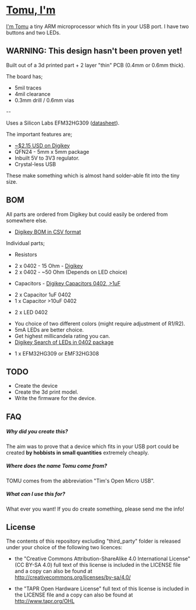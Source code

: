 
# [Tomu, I'm](tomu.im)

[I'm Tomu](tomu.im) a tiny ARM microprocessor which fits in your USB port. 
I have two buttons and two LEDs.

## WARNING: This design hasn't been proven yet!

Built out of a 3d printed part + 2 layer "thin" PCB (0.4mm or 0.6mm thick).

The board has;
 * 5mil traces
 * 4mil clearance
 * 0.3mm drill / 0.6mm vias

--

Uses a Silicon Labs EFM32HG309 ([datasheet](https://www.silabs.com/Support%20Documents/TechnicalDocs/EFM32HG309.pdf)).

The important features are;
 * [~$2.15 USD on Digikey](http://www.digikey.com/product-detail/en/silicon-labs/EFM32HG309F64G-A-QFN24/336-3207-ND/5142721)
 * QFN24 - 5mm x 5mm package
 * Inbuilt 5V to 3V3 regulator.
 * Crystal-less USB

These make something which is almost hand solder-able fit into the tiny size.

## BOM


All parts are ordered from Digikey but could easily be ordered from somewhere else.

 * [Digikey BOM in CSV format](bom-digikey.csv)

Individual parts;

 * Resistors
  - 2 x 0402 - 15 Ohm - [Digikey](https://www.digikey.com.au/short/3m8rz5)
  - 2 x 0402 - ~50 Ohm (Depends on LED choice)

 * Capacitors - [Digikey Capacitors 0402, >1uF](https://www.digikey.com.au/short/3m8r4z)
  - 2 x Capacitor 1uF 0402
  - 1 x Capacitor >10uF 0402

 * 2 x LED 0402
  - You choice of two different colors (might require adjustment of R1/R2).
  - 5mA LEDs are better choice.
  - Get highest millicandela rating you can.
  - [Digikey Search of LEDs in 0402 package](https://www.digikey.com.au/short/3m8rz0)

 * 1 x EFM32HG309 or EMF32HG308


## TODO

 * Create the device
 * Create the 3d print model.
 * Write the firmware for the device.

## FAQ

##### Why did you create this?

The aim was to prove that a device which fits in your USB port could be created
**by hobbists in small quantities** extremely cheaply.

##### Where does the name Tomu come from?

TOMU comes from the abbreviation "Tim's Open Micro USB".

##### What can I use this for?

What ever you want! If you do create something, please send me the info!

## License

The contents of this repository excluding "third_party" folder is released
under your choice of the following two licences:

 * the "Creative Commons Attribution-ShareAlike 4.0 International License"
   (CC BY-SA 4.0) full text of this license is included in the LICENSE file
   and a copy can also be found at
   http://creativecommons.org/licenses/by-sa/4.0/

 * the "TAPR Open Hardware License" full text of this license is included
   in the LICENSE file and a copy can also be found at
   http://www.tapr.org/OHL

